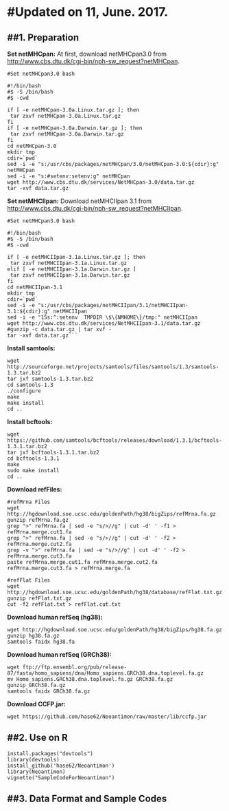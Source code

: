 #Updated on 11, June. 2017. 
==============================
##1. Preparation
------------------------------
**Set netMHCpan:**
At first, download netMHCpan3.0 from http://www.cbs.dtu.dk/cgi-bin/nph-sw_request?netMHCpan. 
```
#Set netMHCpan3.0 bash

#!/bin/bash
#$ -S /bin/bash
#$ -cwd

if [ -e netMHCpan-3.0a.Linux.tar.gz ]; then
 tar zxvf netMHCpan-3.0a.Linux.tar.gz
fi
if [ -e netMHCpan-3.0a.Darwin.tar.gz ]; then
 tar zxvf netMHCpan-3.0a.Darwin.tar.gz
fi
cd netMHCpan-3.0
mkdir tmp
cdir=`pwd`
sed -i -e "s:/usr/cbs/packages/netMHCpan/3.0/netMHCpan-3.0:${cdir}:g" netMHCpan
sed -i -e "s:#setenv:setenv:g" netMHCpan
wget http://www.cbs.dtu.dk/services/NetMHCpan-3.0/data.tar.gz
tar -xvf data.tar.gz
```

**Set netMHCIIpan:**
Download netMHCIIpan 3.1 from http://www.cbs.dtu.dk/cgi-bin/nph-sw_request?netMHCIIpan. 
```
#Set netMHCpan3.0 bash

#!/bin/bash
#$ -S /bin/bash
#$ -cwd

if [ -e netMHCIIpan-3.1a.Linux.tar.gz ]; then
 tar zxvf netMHCIIpan-3.1a.Linux.tar.gz
elif [ -e netMHCIIpan-3.1a.Darwin.tar.gz ]
 tar zxvf netMHCIIpan-3.1a.Darwin.tar.gz
fi
cd netMHCIIpan-3.1
mkdir tmp
cdir=`pwd`
sed -i -e "s:/usr/cbs/packages/netMHCIIpan/3.1/netMHCIIpan-3.1:${cdir}:g" netMHCIIpan
sed -i -e "15s:^:setenv  TMPDIR \$\{NMHOME\}/tmp:" netMHCIIpan
wget http://www.cbs.dtu.dk/services/NetMHCIIpan-3.1/data.tar.gz
#gunzip -c data.tar.gz | tar xvf -
tar -xvf data.tar.gz```
```

**Install samtools:**
```
wget http://sourceforge.net/projects/samtools/files/samtools/1.3/samtools-1.3.tar.bz2
tar jxf samtools-1.3.tar.bz2
cd samtools-1.3
./configure
make
make install
cd ..
```

**Install bcftools:**
```
wget https://github.com/samtools/bcftools/releases/download/1.3.1/bcftools-1.3.1.tar.bz2
tar jxf bcftools-1.3.1.tar.bz2
cd bcftools-1.3.1
make
sudo make install
cd ..
```

**Download refFiles:**
```
#refMrna Files
wget http://hgdownload.soe.ucsc.edu/goldenPath/hg38/bigZips/refMrna.fa.gz
gunzip refMrna.fa.gz
grep ">" refMrna.fa | sed -e "s/>//g" | cut -d' ' -f1 > refMrna.merge.cut1.fa
grep ">" refMrna.fa | sed -e "s/>//g" | cut -d' ' -f2 > refMrna.merge.cut2.fa
grep -v ">" refMrna.fa | sed -e "s/>//g" | cut -d' ' -f2 > refMrna.merge.cut3.fa
paste refMrna.merge.cut1.fa refMrna.merge.cut2.fa refMrna.merge.cut3.fa > refMrna.merge.fa

#refFlat Files
wget http://hgdownload.soe.ucsc.edu/goldenPath/hg38/database/refFlat.txt.gz
gunzip refFlat.txt.gz
cut -f2 refFlat.txt > refFlat.cut.txt
```

**Download human refSeq (hg38):**
```
wget http://hgdownload.soe.ucsc.edu/goldenPath/hg38/bigZips/hg38.fa.gz
gunzip hg38.fa.gz
samtools faidx hg38.fa
```

**Download human refSeq (GRCh38):**
```
wget ftp://ftp.ensembl.org/pub/release-87/fasta/homo_sapiens/dna/Homo_sapiens.GRCh38.dna.toplevel.fa.gz
mv Homo_sapiens.GRCh38.dna.toplevel.fa.gz GRCh38.fa.gz
gunzip GRCh38.fa.gz
samtools faidx GRCh38.fa.gz
```

**Download CCFP.jar:**
```
wget https://github.com/hase62/Neoantimon/raw/master/lib/ccfp.jar
```

##2. Use on R
------------------------------
```
install.packages("devtools")
library(devtools)
install_github('hase62/Neoantimon')
library(Neoantimon)
vignette("SampleCodeForNeoantimon")
```

##3. Data Format and Sample Codes
------------------------------



